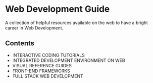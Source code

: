 # Web Development Guide
A collection of helpful resources available on the web to have a bright career in Web Development. 

## Contents
- INTERACTIVE CODING TUTORIALS
- INTEGRATED DEVELOPMENT ENVIRONMENT ON WEB
- VISUAL REFERENCE GUIDES
- FRONT-END FRAMEWORKS
- FULL STACK WEB DEVELOPMENT 
